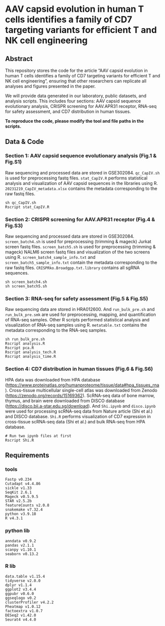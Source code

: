 # AAV capsid evolution in human T cells identifies a family of CD7 targeting variants for efficient T and NK cell engineering
## Abstract
  This repository stores the code for the article “AAV capsid evolution in human T cells identifies a family of CD7 targeting variants for efficient T and NK cell engineering”, ensuring that other researchers can replicate all analyses and figures presented in the paper.  
    
  We will provide data generated in our laboratory, public datasets, and analysis scripts. This includes four sections: AAV capsid sequence evolutionary analysis, CRISPR screening for AAV.APR31 receptor, RNA-seq for safety assessment, and CD7 distribution in human tissues.  
  
  **To reproduce the code, please modify the tool and file paths in the scripts.**
## Data & Code
### Section 1: AAV capsid sequence evolutionary analysis (Fig.1 & Fig.S1)
  Raw sequencing and processed data are stored in GSE302084. `qc_CapIV.sh` is used for preprocessing fastq files. `stat_CapIV.R` performs statistical analysis and visualization of AAV capsid sequences in the libraries using R. `20231219_CapIV_metadata.xlsx` contains the metadata corresponding to the raw fastq files.
```
sh qc_CapIV.sh
Rscript stat_CapIV.R
```
### Section 2: CRISPR screening for AAV.APR31 receptor (Fig.4 & Fig.S3)
  Raw sequencing and processed data are stored in GSE302084. `screen_batch4.sh` is used for preprocessing (trimming & mageck) Jurkat screen fastq files. `screen_batch5.sh` is used for preprocessing (trimming & mageck) NALM6 screen fastq files and visualization of the two screens using R. `screen_batch4_sample_info.txt` and `screen_batch5_sample_info.txt` contain the metadata corresponding to the raw fastq files. `CRISPRko.Broadgpp.txt.library` contains all sgRNA sequences.
```
sh screen_batch4.sh
sh screen_batch5.sh
```
### Section 3: RNA-seq for safety assessment (Fig.5 & Fig.S5)
  Raw sequencing data are stored in HRA012600.  And `run_bulk_pre.sh` and `run_bulk_pre.smk` are used for preprocessing, mapping, and quantification of RNA-seq samples. Other R scripts performed statistical analysis and visualization of RNA-seq samples using R. `metatable.txt` contains the metadata corresponding to the RNA-seq samples.
```
sh run_bulk_pre.sh
Rscript analysis.R
Rscript pca.R
Rscript analysis_tech.R
Rscript analysis_time.R 
```
### Section 4: CD7 distribution in human tissues (Fig.6 & Fig.S6)
  HPA data was downloaded from HPA database (https://www.proteinatlas.org/humanproteome/tissue/data#hpa_tissues_rna). Cross-tissue multicellular single-cell atlas was downloaded from Zenodo (https://zenodo.org/records/15169362). ScRNA-seq data of bone marrow, thymus, and brain were downloaded from DISCO database (https://disco.bii.a-star.edu.sg/download).  And `Shi.ipynb` and `disco.ipynb` were used for processing scRNA-seq data from Nature article (Shi et al.) and DISCO database. `Shi.R` performs visualization of CD7 expression in cross-tissue scRNA-seq data (Shi et al.) and bulk RNA-seq from HPA database.
```
# Run two ipynb files at first
Rscript Shi.R
```

## Requirements
### tools
```
Fastp v0.234
Cutadapt v4.4.86
sickle v1.33
SeqKit 2.6.1
Mageck v0.5.9.5
STAR v2.5.2b
featureCounts v2.0.8
snakemake v7.32.4
python v3.9.18
R v4.3.1
```
### python lib
```
anndata v0.9.2
pandas v2.1.1
scanpy v1.10.1
seaborn v0.13.2
```
### R lib
```
data.table v1.15.4
tidyverse v2.0.0
dplyr v1.1.4
ggplot2 v3.4.4
ggpubr v0.6.0
ggseqlogo v0.2
clusterProfiler v4.2.2
Pheatmap v1.0.12
factoextra v1.0.7
DESeq2 v1.42.0
Seurat4 v4.4.0
```
